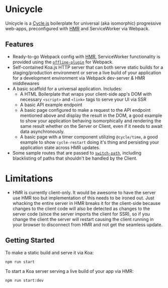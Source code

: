 # Unicycle
Unicycle is a [Cycle.js](http://cycle.js.org/) boilerplate for universal (aka isomorphic) progressive web-apps, preconfigured with [HMR](https://webpack.github.io/docs/hot-module-replacement.html) and ServiceWorker via Webpack.

## Features
- Ready-to-go Webpack config with [HMR](https://webpack.github.io/docs/hot-module-replacement.html), ServiceWorker functionality is provided using the [`offline-plugin`](https://github.com/NekR/offline-plugin) for Webpack.
- Self-contained Koa.js HTTP server that can both serve static builds for a staging/production environment or serve a live build of your application for a development environment via Webpack dev-server & HMR middlewares
- A basic scaffold for a universal application. Includes:
  - A HTML Boilerplate that wraps your client-side app's DOM with necessary `<script>` and `<link>` tags to serve your UI via SSR
  - A basic API example endpoint
  - A basic page configured to make a request to the API endpoint mentioned above and display the result in the DOM, a good example to show your application behaving isomorphically and rendering the same result whether on the Server or Client, even if it needs to await data asynchronously.
  - A basic page with a timer component utilizing `@cycle/time`, a good example to show `cycle-restart` doing it's thing and persisting your application state across HMR updates.
- Some sample routes that are passed to [`switch-path`](https://github.com/staltz/switch-path), including blacklisting of paths that shouldn't be handled by the Client.

# Limitations
- HMR is currently client-only. It would be awesome to have the server use HMR too but implementation of this needs to be ironed out. Just whacking the entire server in HMR breaks it for the client-side because changes to the client code will also be detected as changes to the server code (since the server imports the client for SSR), so if you change the client the server will restart causing the client running in your browser to disconnect from HMR and not get the seamless update.

## Getting Started
To make a static build and serve it via Koa:
```
npm run start
```

To start a Koa server serving a live build of your app via HMR:
```
npm run start:dev
```

